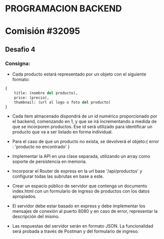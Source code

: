 # PROGRAMACION BACKEND
# Comisión #32095 


## Desafio 4


### Consigna:
- Cada producto estará representado por un objeto con el siguiente formato:
```python
{
    title: (nombre del producto),
    price: (precio),
    thumbnail: (url al logo o foto del producto)
}

```

- Cada ítem almacenado dispondrá de un id numérico proporcionado por el backend, comenzando en 1, y que se irá incrementando a medida de que se incorporen productos. Ese id será utilizado para identificar un producto que va a ser listado en forma individual.


- Para el caso de que un producto no exista, se devolverá el objeto:{ error : 'producto no encontrado' }
- Implementar la API en una clase separada, utilizando un array como soporte de persistencia en memoria.
- Incorporar el Router de express en la url base '/api/productos' y configurar todas las subrutas en base a este.
- Crear un espacio público de servidor que contenga un documento index.html con un formulario de ingreso de productos con los datos apropiados.
- El servidor debe estar basado en express y debe implementar los mensajes de conexión al puerto 8080 y en caso de error, representar la descripción del mismo.
- Las respuestas del servidor serán en formato JSON. La funcionalidad será probada a través de Postman y del formulario de ingreso.
